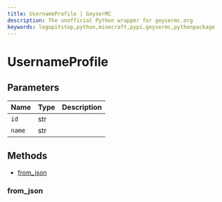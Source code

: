 ```yaml
---
title: UsernameProfile | GeyserMC
description: The unofficial Python wrapper for geysermc.org
keywords: legopitstop,python,minecraft,pypi,geysermc,pythonpackage
---
```


# UsernameProfile

## Parameters

| Name   | Type | Description |
| ------ | ---- | ----------- |
| `id`   | str  |             |
| `name` | str  |             |

## Methods

- [from_json](#from_json)

### from_json

